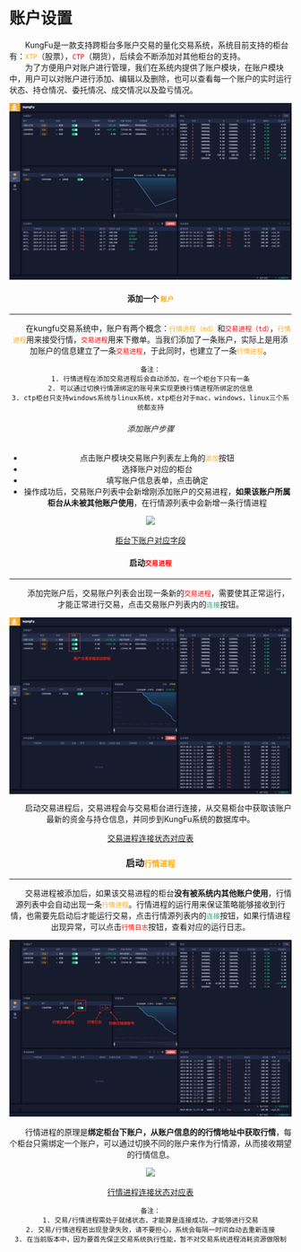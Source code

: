 # 账户设置

&emsp;&emsp;KungFu是一款支持跨柜台多账户交易的量化交易系统，系统目前支持的柜台有：<font color="#FAAD14">```XTP```</font>（股票），<font color="red">```CTP```</font>（期货），后续会不断添加对其他柜台的支持。<br/>
&emsp;&emsp;为了方便用户对账户进行管理，我们在系统内提供了账户模块，在账户模块中，用户可以对账户进行添加、编辑以及删除，也可以查看每一个账户的实时运行状态、持仓情况、委托情况、成交情况以及盈亏情况。

<div align=center><img src="/images/acc_setting.png">

#### 添加一个 <font color="#FAAD14">```账户```</font> 
---

&emsp;&emsp;在kungfu交易系统中，账户有两个概念：<font color="#FAAD14">```行情进程（md）```</font>和<font color="red">```交易进程（td）```</font>，<font color="#FAAD14">```行情进程```</font>用来接受行情，<font color="red">```交易进程```</font>用来下撤单。当我们添加了一条账户，实际上是用添加账户的信息建立了一条<font color="red">```交易进程```</font>，于此同时，也建立了一条<font color="#FAAD14">```行情进程```</font>。

    备注：
    1. 行情进程在添加交易进程后会自动添加，在一个柜台下只有一条
    2. 可以通过切换行情源绑定的账号来实现更换行情进程所绑定的信息
    3. ctp柜台只支持windows系统与linux系统，xtp柜台对于mac，windows，linux三个系统都支持

###### 添加账户步骤

- 点击账户模块交易账户列表左上角的<font color=#FAAD14>```添加```</font>按钮
- 选择账户对应的柜台
- 填写账户信息表单，点击确定
- 操作成功后，交易账户列表中会新增刚添加账户的交易进程，**如果该账户所属柜台从未被其他账户使用**，在行情源列表中会新增一条行情进程

<div align=center><img src="/images/add_acc.gif">

[柜台下账户对应字段](/account/acc_setting_key.md/#柜台下账户对应字段)

#### 启动<font color="red">```交易进程```</font>
---

&emsp;&emsp;添加完账户后，交易账户列表会出现一条新的<font color="red">```交易进程```</font>，需要使其正常运行，才能正常进行交易，点击交易账户列表内的<font color="#17b07f">```连接```</font>按钮。

<div align=center><img src="/images/TD_start.png" align=center>

&emsp;&emsp;启动交易进程后，交易进程会与交易柜台进行连接，从交易柜台中获取该账户最新的资金与持仓信息，并同步到KungFu系统的数据库中。

[交易进程连接状态对应表](/account/acc_setting_key.md/#交易进程连接状态对应表)

### 启动<font color="#FAAD14">```行情进程```</font>
---

&emsp;&emsp;交易进程被添加后，如果该交易进程的柜台**没有被系统内其他账户使用**，行情源列表中会自动出现一条<font color="#FAAD14">```行情进程```</font>。行情进程的运行用来保证策略能够接收到行情，也需要先启动后才能运行交易，点击行情源列表内的<font color="#17b07f">```连接```</font>按钮，如果行情进程出现异常，可以点击<font color = "red">```行情日志```</font>按钮，查看对应的运行日志。

<div align=center><img src="/images/MD_start.png">

&emsp;&emsp;行情进程的原理是**绑定柜台下账户，从账户信息的的行情地址中获取行情**，每个柜台只需绑定一个账户，可以通过切换不同的账户来作为行情源，从而接收期望的行情信息。

<div align=center><img src="/images/md_change.gif">

[行情进程连接状态对应表](/account/acc_setting_key.md/#行情进程连接状态对应表)


    备注：
    1. 交易/行情进程需处于就绪状态，才能算是连接成功，才能够进行交易
    2. 交易/行情进程若出现登录失败，请不要担心，系统会每隔一时间自动去重新连接
    3. 在当前版本中，因为要首先保正交易系统执行性能，暂不对交易系统进程消耗资源做限制



​	